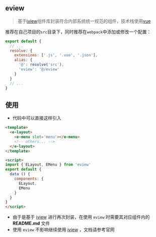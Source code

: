 ## eview

> 基于[iview](https://www.iviewui.com)组件库封装符合内部系统统一规范的组件，技术栈使用[vue](https://cn.vuejs.org)

推荐在自己项目的`src`目录下，同时推荐在`webpack`中添加或修改一个配置：

```js
export default {
  // ...
  resolve: {
    extensions: ['.js', '.vue', '.json'],
    alias: {
      '@': resolve('src'),
      'eview': '@/eview'
    }
  }
  // ...
}
```


## 使用

- 代码中可以直接这样引入

```html
<template>
  <e-layout>
    <e-menu slot='menu'></e-menu>
    <!-- others... -->
  </e-layout>
</template>

<script>
import { ELayout, EMenu } from 'eview'
export default {
  data () {
    components: {
      ELayout,
      EMenu
    }
  }
}
</script>
```
- 由于是基于 [iview](https://www.iviewui.com) 进行再次封装，在使用 `eview` 时需要其对应组件内的 **README.md** 文件
- 使用 `eview` 不影响继续使用 [iview](https://www.iviewui.com) ，文档请参考官网

